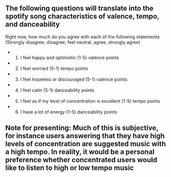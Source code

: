 ## The following questions will translate into the spotify song characteristics of valence, tempo, and danceability

Right now, how much do you agree with each of the following statements
(Strongly disagree, disagree, feel neutral, agree, strongly agree)

* 1. I feel happy and optimistic (1-5) valence points
* 2. I feel worried (5-1) tempo points
* 3. I feel hopeless or discouraged (5-1) valence points
* 4. I feel calm (5-1) danceability points
* 5. I feel as if my level of concentration is excellent (1-5) tempo points
* 6. I have a lot of energy (1-5) danceability points

## Note for presenting: Much of this is subjective, for instance users answering that they have high levels of concentration are suggested music with a high tempo. In reality, it would be a personal preference whether concentrated users would like to listen to high or low tempo music
